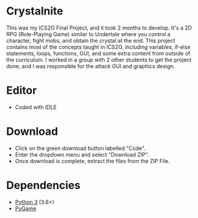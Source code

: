# Crystalnite

This was my ICS2O Final Project, and it took 2 months to develop. It's a 2D RPG (Role-Playing Game) similar to Undertale where you control a character, fight mobs, and obtain the crystal at the end. This project contains most of the concepts taught in ICS2O, including variables, if-else statements, loops, functions, GUI, and some extra content from outside of the curriculum. I worked in a group with 2 other students to get the project done, and I was responsible for the attack GUI and graphics design. 

# Editor
 - Coded with IDLE

# Download
 - Click on the green download button labelled "Code".
 - Enter the dropdown menu and select "Download ZIP".
 - Once download is complete, extract the files from the ZIP File.

# Dependencies
 - [Python 3](https://www.python.org/downloads/) (3.6+)
 - [PyGame](https://www.pygame.org/wiki/GettingStarted)
